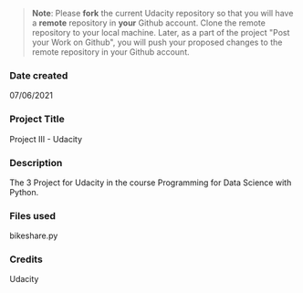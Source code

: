 >**Note**: Please **fork** the current Udacity repository so that you will have a **remote** repository in **your** Github account. Clone the remote repository to your local machine. Later, as a part of the project "Post your Work on Github", you will push your proposed changes to the remote repository in your Github account.

### Date created
07/06/2021

### Project Title
Project III - Udacity

### Description
The 3 Project for Udacity in the course Programming for Data Science with Python.

### Files used
bikeshare.py

### Credits
Udacity
